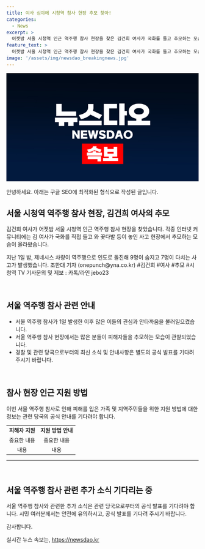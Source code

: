 ```yaml
---
title: 여사 심야에 시청역 참사 현장 추모 찾아!
categories:
  - News
excerpt: >
  어젯밤 서울 시청역 인근 역주행 참사 현장을 찾은 김건희 여사가 국화를 들고 추모하는 모습이 인터넷 커뮤니티에 올라와 화제다. 지난 1일 밤 발생한 제네시스 차량 역주행으로 인도로 돌진해 9명이 숨지고 7명이 다친 사고로 여사의 이목이 집중되고 있다. (150자)
feature_text: >
  어젯밤 서울 시청역 인근 역주행 참사 현장을 찾은 김건희 여사가 국화를 들고 추모하는 모습이 인터넷 커뮤니티에 올라와 화제다. 지난 1일 밤 발생한 제네시스 차량 역주행으로 인도로 돌진해 9명이 숨지고 7명이 다친 사고로 여사의 이목이 집중되고 있다. (150자)
image: '/assets/img/newsdao_breakingnews.jpg'
---
```


<p><img src="/assets/img/newsdao_breakingnews.jpg" alt="pcversion 속보" /></p>

<p>안녕하세요. 아래는 구글 SEO에 최적화된 형식으로 작성된 글입니다.</p>

<h2 data-ke-size="size26">서울 시청역 역주행 참사 현장, 김건희 여사의 추모</h2>

<p>김건희 여사가 어젯밤 서울 시청역 인근 역주행 참사 현장을 찾았습니다. 각종 인터넷 커뮤니티에는 김 여사가 국화를 직접 들고 와 꽃다발 등이 놓인 사고 현장에서 추모하는 모습이 올라왔습니다.</p>

<p data-ke-size="size16">지난 1일 밤, 제네시스 차량이 역주행으로 인도로 돌진해 9명이 숨지고 7명이 다치는 사고가 발생했습니다. 조한대 기자 (onepunch@yna.co.kr) #김건희 #여사 #추모 #시청역 TV 기사문의 및 제보 : 카톡/라인 jebo23</p>

<p data-ke-size="size16">&nbsp;</p>

<h2 data-ke-size="size26">서울 역주행 참사 관련 안내</h2>

<ul>
  <li>서울 역주행 참사가 1일 발생한 이후 많은 이들의 관심과 안타까움을 불러일으켰습니다. </li>
  <li>서울 역주행 참사 현장에서는 많은 분들이 피해자들을 추모하는 모습이 관찰되었습니다.</li>
  <li>경찰 및 관련 당국으로부터의 최신 소식 및 안내사항은 별도의 공식 발표를 기다려 주시기 바랍니다.</li>
</ul>

<p data-ke-size="size16">&nbsp;</p>

<h2 data-ke-size="size26">참사 현장 인근 지원 방법</h2>

<p data-ke-size="size16">이번 서울 역주행 참사로 인해 피해를 입은 가족 및 지역주민들을 위한 지원 방법에 대한 정보는 관련 당국의 공식 안내를 기다려야 합니다.</p>

<table>
  <tbody>
    <tr>
      <td style="text-align: center; height: 17px;"><b>피해자 지원</b></td>
      <td style="text-align: center; height: 17px;"><b>지원 방법 안내</b></td>
    </tr>
    <tr>
      <td style="text-align: center; height: 17px;">중요한 내용</td>
      <td style="text-align: center; height: 17px;">중요한 내용</td>
    </tr>
    <tr>
      <td style="text-align: center; height: 17px;">내용</td>
      <td style="text-align: center; height: 17px;">내용</td>
    </tr>
  </tbody>
</table>

<hr>

<p data-ke-size="size16">&nbsp;</p>

<h2 data-ke-size="size26">서울 역주행 참사 관련 추가 소식 기다리는 중</h2>

<p data-ke-size="size16">서울 역주행 참사와 관련한 추가 소식은 관련 당국으로부터의 공식 발표를 기다려야 합니다. 시민 여러분께서는 안전에 유의하시고, 공식 발표를 기다려 주시기 바랍니다.</p>

<p>감사합니다.</p>
실시간 뉴스 속보는, <a href="https://newsdao.kr" rel="dofollow">https://newsdao.kr</a>



